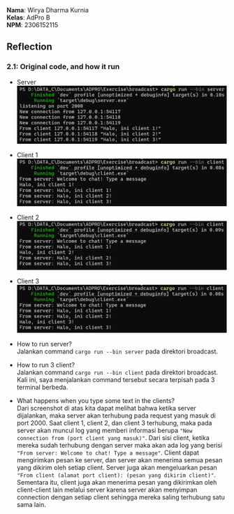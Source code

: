 **Nama**: Wirya Dharma Kurnia  <br /> 
**Kelas**: AdPro B  <br />
**NPM**: 2306152115 <br />

## Reflection

### 2.1: Original code, and how it run

- Server
![broadcast1](images/broadcast1.png)

- Client 1
![broadcast2](images/broadcast2.png)

- Client 2
![broadcast3](images/broadcast3.png)

- Client 3
![broadcast4](images/broadcast4.png)

- How to run server? <br />
Jalankan command `cargo run --bin server` pada direktori broadcast.

- How to run 3 client? <br />
Jalankan command `cargo run --bin client` pada direktori broadcast. Kali ini, saya menjalankan command tersebut secara terpisah pada 3 terminal berbeda.

- What happens when you type some text in the clients? <br />
Dari screenshot di atas kita dapat melihat bahwa ketika server dijalankan, maka server akan terhubung pada request yang masuk di port 2000. Saat client 1, client 2, dan client 3 terhubung, maka pada server akan muncul log yang memberi informasi berupa `"New connection from (port client yang masuk)"`. Dari sisi client, ketika mereka sudah terhubung dengan server maka akan ada log yang berisi `"From server: Welcome to chat! Type a message"`. Client dapat mengirimkan pesan ke server, dan server akan menerima semua pesan yang dikirim oleh setiap client. Server juga akan mengeluarkan pesan `"From client (alamat port client): (pesan yang dikirim client)"`. Sementara itu, client juga akan menerima pesan yang dikirimkan oleh client-client lain melalui server karena server akan menyimpan connection dengan setiap client sehingga mereka saling terhubung satu sama lain. 